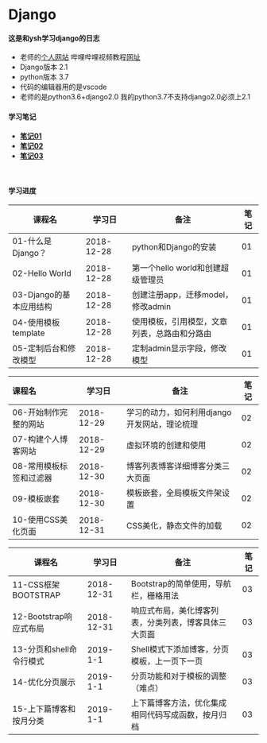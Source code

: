# Django
#### 这是和ysh学习django的日志

- 老师的[个人网站](http://yshblog.com/)  哔哩哔哩视频教程[网址](https://space.bilibili.com/252028233?spm_id_from=333.788.b_765f7570696e666f.1)
- Django版本 2.1
- python版本 3.7
- 代码的编辑器用的是vscode
- 老师的是python3.6+django2.0 我的python3.7不支持django2.0必须上2.1

#### 学习笔记

- [**笔记01**](./studyreport/week01.md) 
- [**笔记02**](./studyreport/week02.md)
- [**笔记03**](./studyreport/week03.md)

​	

#### 学习进度

| 课程名                  | 学习日     | 备注                                         | 笔记 |
| ----------------------- | ---------- | -------------------------------------------- | ---- |
| 01-什么是Django？       | 2018-12-28 | python和Django的安装                         | 01   |
| 02-Hello World          | 2018-12-28 | 第一个hello world和创建超级管理员            | 01   |
| 03-Django的基本应用结构 | 2018-12-28 | 创建注册app，迁移model，修改admin            | 01   |
| 04-使用模板template     | 2018-12-28 | 使用模板，引用模型，文章列表，总路由和分路由 | 01   |
| 05-定制后台和修改模型   | 2018-12-28 | 定制admin显示字段，修改模型                  | 01   |

| 课程名                  | 学习日     | 备注                                         | 笔记 |
| :---------------------- | ---------- | -------------------------------------------- | ---- |
| 06-开始制作完整的网站   | 2018-12-29 | 学习的动力，如何利用django开发网站，理论梳理 | 02   |
| 07-构建个人博客网站     | 2018-12-29 | 虚拟环境的创建和使用                         | 02   |
| 08-常用模板标签和过滤器 | 2018-12-30 | 博客列表博客详细博客分类三大页面             | 02   |
| 09-模板嵌套             | 2018-12-30 | 模板嵌套，全局模板文件架设置                 | 02   |
| 10-使用CSS美化页面      | 2018-12-31 | CSS美化，静态文件的加载                      | 02   |

| 课程名                   | 学习日     | 备注                                                 | 笔记 |
| ------------------------ | ---------- | ---------------------------------------------------- | ---- |
| 11-CSS框架BOOTSTRAP      | 2018-12-31 | Bootstrap的简单使用，导航栏，栅格用法                | 03   |
| 12-Bootstrap响应式布局   | 2018-12-31 | 响应式布局，美化博客列表，分类列表，博客具体三大页面 | 03   |
| 13-分页和shell命令行模式 | 2019-1-1   | Shell模式下添加博客，分页模板，上一页下一页          | 03   |
| 14-优化分页展示          | 2019-1-1   | 分页功能和对于模板的调整（难点）                     | 03   |
| 15-上下篇博客和按月分类  | 2019-1-1   | 上下篇博客方法，优化集成相同代码写成函数，按月归档   | 03   |

